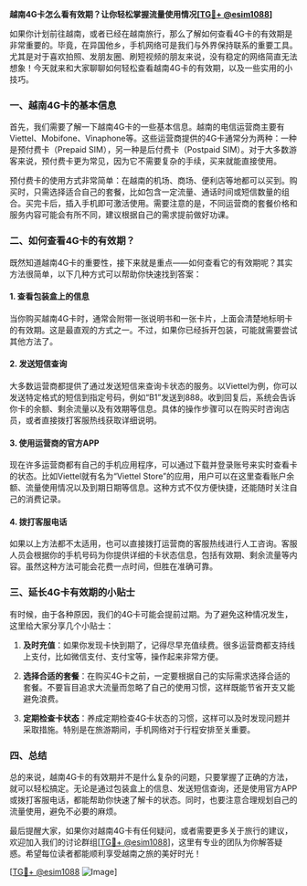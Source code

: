 **越南4G卡怎么看有效期？让你轻松掌握流量使用情况[[TG💪+ @esim1088](https://t.me/s/esim1088)]**

如果你计划前往越南，或者已经在越南旅行，那么了解如何查看4G卡的有效期是非常重要的。毕竟，在异国他乡，手机网络可是我们与外界保持联系的重要工具。尤其是对于喜欢拍照、发朋友圈、刷短视频的朋友来说，没有稳定的网络简直无法想象！今天就来和大家聊聊如何轻松查看越南4G卡的有效期，以及一些实用的小技巧。

### 一、越南4G卡的基本信息

首先，我们需要了解一下越南4G卡的一些基本信息。越南的电信运营商主要有Viettel、Mobifone、Vinaphone等。这些运营商提供的4G卡通常分为两种：一种是预付费卡（Prepaid SIM），另一种是后付费卡（Postpaid SIM）。对于大多数游客来说，预付费卡更为常见，因为它不需要复杂的手续，买来就能直接使用。

预付费卡的使用方式非常简单：在越南的机场、商场、便利店等地都可以买到。购买时，只需选择适合自己的套餐，比如包含一定流量、通话时间或短信数量的组合。买完卡后，插入手机即可激活使用。需要注意的是，不同运营商的套餐价格和服务内容可能会有所不同，建议根据自己的需求提前做好功课。

### 二、如何查看4G卡的有效期？

既然知道越南4G卡的重要性，接下来就是重点——如何查看它的有效期呢？其实方法很简单，以下几种方式可以帮助你快速找到答案：

#### 1. 查看包装盒上的信息
当你购买越南4G卡时，通常会附带一张说明书和一张卡片，上面会清楚地标明卡的有效期。这是最直观的方式之一。不过，如果你已经拆开包装，可能就需要尝试其他方法了。

#### 2. 发送短信查询
大多数运营商都提供了通过发送短信来查询卡状态的服务。以Viettel为例，你可以发送特定格式的短信到指定号码，例如“B1”发送到888。收到回复后，系统会告诉你卡的余额、剩余流量以及有效期等信息。具体的操作步骤可以在购买时咨询店员，或者直接拨打客服热线获取详细说明。

#### 3. 使用运营商的官方APP
现在许多运营商都有自己的手机应用程序，可以通过下载并登录账号来实时查看卡的状态。比如Viettel就有名为“Viettel Store”的应用，用户可以在这里查看账户余额、流量使用情况以及到期日期等信息。这种方式不仅方便快捷，还能随时关注自己的消费记录。

#### 4. 拨打客服电话
如果以上方法都不太适用，也可以直接拨打运营商的客服热线进行人工咨询。客服人员会根据你的手机号码为你提供详细的卡状态信息，包括有效期、剩余流量等内容。虽然这种方法可能会花费一点时间，但胜在准确可靠。

### 三、延长4G卡有效期的小贴士

有时候，由于各种原因，我们的4G卡可能会提前过期。为了避免这种情况发生，这里给大家分享几个小贴士：

1. **及时充值**：如果你发现卡快到期了，记得尽早充值续费。很多运营商都支持线上支付，比如微信支付、支付宝等，操作起来非常方便。
   
2. **选择合适的套餐**：在购买4G卡之前，一定要根据自己的实际需求选择合适的套餐。不要盲目追求大流量而忽略了自己的使用习惯，这样既能节省开支又能避免浪费。

3. **定期检查卡状态**：养成定期检查4G卡状态的习惯，这样可以及时发现问题并采取措施。特别是在旅游期间，手机网络对于行程安排至关重要。

### 四、总结

总的来说，越南4G卡的有效期并不是什么复杂的问题，只要掌握了正确的方法，就可以轻松搞定。无论是通过包装盒上的信息、发送短信查询，还是使用官方APP或拨打客服电话，都能帮助你快速了解卡的状态。同时，也要注意合理规划自己的流量使用，避免不必要的麻烦。

最后提醒大家，如果你对越南4G卡有任何疑问，或者需要更多关于旅行的建议，欢迎加入我们的讨论群组[[TG💪+ @esim1088](https://t.me/s/esim1088)]，这里有专业的团队为你解答疑惑。希望每位读者都能顺利享受越南之旅的美好时光！

[[TG💪+ @esim1088](https://t.me/s/esim1088) ![Image](https://i.postimg.cc/4NQfJmqS/Snipaste-2025-05-13-00-14-12.png)]